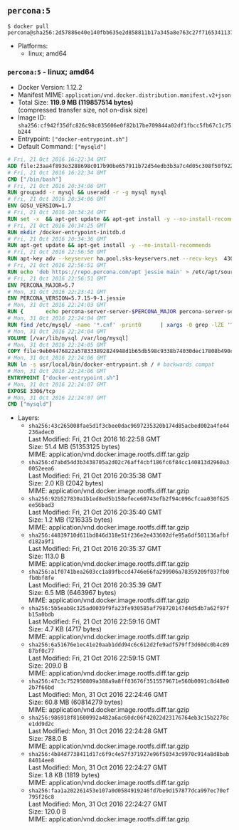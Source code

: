 ## `percona:5`

```console
$ docker pull percona@sha256:2d57886e40e140fbb635e2d858811b17a345a8e763c27f7165341137bb634727
```

-	Platforms:
	-	linux; amd64

### `percona:5` - linux; amd64

-	Docker Version: 1.12.2
-	Manifest MIME: `application/vnd.docker.distribution.manifest.v2+json`
-	Total Size: **119.9 MB (119857514 bytes)**  
	(compressed transfer size, not on-disk size)
-	Image ID: `sha256:cf942f35dfc826c98c035606e0f82b17be709844a02df1fbcc5fb67c1c75b244`
-	Entrypoint: `["docker-entrypoint.sh"]`
-	Default Command: `["mysqld"]`

```dockerfile
# Fri, 21 Oct 2016 16:22:34 GMT
ADD file:23aa4f893e3288698c017b90be657911b72d54edb3b3a7c4d05c308f50f9228f in / 
# Fri, 21 Oct 2016 16:22:34 GMT
CMD ["/bin/bash"]
# Fri, 21 Oct 2016 20:34:06 GMT
RUN groupadd -r mysql && useradd -r -g mysql mysql
# Fri, 21 Oct 2016 20:34:06 GMT
ENV GOSU_VERSION=1.7
# Fri, 21 Oct 2016 20:34:24 GMT
RUN set -x 	&& apt-get update && apt-get install -y --no-install-recommends ca-certificates wget && rm -rf /var/lib/apt/lists/* 	&& wget -O /usr/local/bin/gosu "https://github.com/tianon/gosu/releases/download/$GOSU_VERSION/gosu-$(dpkg --print-architecture)" 	&& wget -O /usr/local/bin/gosu.asc "https://github.com/tianon/gosu/releases/download/$GOSU_VERSION/gosu-$(dpkg --print-architecture).asc" 	&& export GNUPGHOME="$(mktemp -d)" 	&& gpg --keyserver ha.pool.sks-keyservers.net --recv-keys B42F6819007F00F88E364FD4036A9C25BF357DD4 	&& gpg --batch --verify /usr/local/bin/gosu.asc /usr/local/bin/gosu 	&& rm -r "$GNUPGHOME" /usr/local/bin/gosu.asc 	&& chmod +x /usr/local/bin/gosu 	&& gosu nobody true 	&& apt-get purge -y --auto-remove ca-certificates wget
# Fri, 21 Oct 2016 20:34:25 GMT
RUN mkdir /docker-entrypoint-initdb.d
# Fri, 21 Oct 2016 20:34:36 GMT
RUN apt-get update && apt-get install -y --no-install-recommends 		apt-transport-https ca-certificates 		pwgen 	&& rm -rf /var/lib/apt/lists/*
# Fri, 21 Oct 2016 22:56:50 GMT
RUN apt-key adv --keyserver ha.pool.sks-keyservers.net --recv-keys 	430BDF5C56E7C94E848EE60C1C4CBDCDCD2EFD2A 	4D1BB29D63D98E422B2113B19334A25F8507EFA5
# Fri, 21 Oct 2016 22:56:51 GMT
RUN echo 'deb https://repo.percona.com/apt jessie main' > /etc/apt/sources.list.d/percona.list
# Fri, 21 Oct 2016 22:56:51 GMT
ENV PERCONA_MAJOR=5.7
# Mon, 31 Oct 2016 22:23:41 GMT
ENV PERCONA_VERSION=5.7.15-9-1.jessie
# Mon, 31 Oct 2016 22:24:03 GMT
RUN { 		echo percona-server-server-$PERCONA_MAJOR percona-server-server/root_password password 'unused'; 		echo percona-server-server-$PERCONA_MAJOR percona-server-server/root_password_again password 'unused'; 	} | debconf-set-selections 	&& apt-get update 	&& apt-get install -y 		percona-server-server-$PERCONA_MAJOR=$PERCONA_VERSION 	&& rm -rf /var/lib/apt/lists/* 	&& sed -ri 's/^user\s/#&/' /etc/mysql/my.cnf 	&& rm -rf /var/lib/mysql && mkdir -p /var/lib/mysql /var/run/mysqld 	&& chown -R mysql:mysql /var/lib/mysql /var/run/mysqld 	&& chmod 777 /var/run/mysqld
# Mon, 31 Oct 2016 22:24:04 GMT
RUN find /etc/mysql/ -name '*.cnf' -print0 		| xargs -0 grep -lZE '^(bind-address|log)' 		| xargs -0 sed -Ei 's/^(bind-address|log)/#&/' 	&& myCnf="$(find /etc/mysql/ -name '*.cnf' -print0 		| xargs -0 grep -lE '^\[mysqld\]' 		| head -n1)" 	&& echo 'skip-host-cache\nskip-name-resolve' 		| awk '{ print } $1 == "[mysqld]" && c == 0 { c = 1; system("cat") }' "$myCnf" > /tmp/my.cnf 	&& mv /tmp/my.cnf "$myCnf"
# Mon, 31 Oct 2016 22:24:04 GMT
VOLUME [/var/lib/mysql /var/log/mysql]
# Mon, 31 Oct 2016 22:24:05 GMT
COPY file:9eb04476822a578333892824948d1b65db598c9338b74030dec17808b490c956 in /usr/local/bin/ 
# Mon, 31 Oct 2016 22:24:06 GMT
RUN ln -s usr/local/bin/docker-entrypoint.sh / # backwards compat
# Mon, 31 Oct 2016 22:24:06 GMT
ENTRYPOINT ["docker-entrypoint.sh"]
# Mon, 31 Oct 2016 22:24:07 GMT
EXPOSE 3306/tcp
# Mon, 31 Oct 2016 22:24:07 GMT
CMD ["mysqld"]
```

-	Layers:
	-	`sha256:43c265008fae5d1f3cbee0dac9697235320b174d85acbed002a4fe44236adec0`  
		Last Modified: Fri, 21 Oct 2016 16:22:58 GMT  
		Size: 51.4 MB (51353125 bytes)  
		MIME: application/vnd.docker.image.rootfs.diff.tar.gzip
	-	`sha256:d7abd54d3b3438705a2d02c76aff4cbf186fc6f84cc140813d2960a30052eea6`  
		Last Modified: Fri, 21 Oct 2016 20:35:38 GMT  
		Size: 2.0 KB (2042 bytes)  
		MIME: application/vnd.docker.image.rootfs.diff.tar.gzip
	-	`sha256:92b527830a1b1ed8ed5b158efece60743efb2f94c096cfcaa030f625ee56bad3`  
		Last Modified: Fri, 21 Oct 2016 20:35:40 GMT  
		Size: 1.2 MB (1216335 bytes)  
		MIME: application/vnd.docker.image.rootfs.diff.tar.gzip
	-	`sha256:44839710d611bd846d318e51f236e2e433602dfe95a6df501136afbfd182a9f1`  
		Last Modified: Fri, 21 Oct 2016 20:35:37 GMT  
		Size: 113.0 B  
		MIME: application/vnd.docker.image.rootfs.diff.tar.gzip
	-	`sha256:a1f0741bea2603cc1a89fbccd4746e66fa299906a78359209f037fb0fb0bf8fe`  
		Last Modified: Fri, 21 Oct 2016 20:35:39 GMT  
		Size: 6.5 MB (6463967 bytes)  
		MIME: application/vnd.docker.image.rootfs.diff.tar.gzip
	-	`sha256:5b5eab8c325ad0039f9fa23fe930585af798720147d4d5db7a62f97fb15a0bdb`  
		Last Modified: Fri, 21 Oct 2016 22:59:16 GMT  
		Size: 4.7 KB (4717 bytes)  
		MIME: application/vnd.docker.image.rootfs.diff.tar.gzip
	-	`sha256:6a51676e1ec41e20aab1ddd94c6c612d2fe9adf579ff3d60dc0b4c8987bf0c77`  
		Last Modified: Fri, 21 Oct 2016 22:59:15 GMT  
		Size: 209.0 B  
		MIME: application/vnd.docker.image.rootfs.diff.tar.gzip
	-	`sha256:47c3c752950809a388a9a8ff03676f3515579671e560b0091c8d48e02b7f66bd`  
		Last Modified: Mon, 31 Oct 2016 22:24:46 GMT  
		Size: 60.8 MB (60814279 bytes)  
		MIME: application/vnd.docker.image.rootfs.diff.tar.gzip
	-	`sha256:986918f81600992a482a6ac60dc06f42022d23176764eb3c15b2278ce1dd9d2c`  
		Last Modified: Mon, 31 Oct 2016 22:24:28 GMT  
		Size: 788.0 B  
		MIME: application/vnd.docker.image.rootfs.diff.tar.gzip
	-	`sha256:4b84d7738411d17c6f9c4e57f371927e96f50343c9970c914a8d8bab84014ee8`  
		Last Modified: Mon, 31 Oct 2016 22:24:27 GMT  
		Size: 1.8 KB (1819 bytes)  
		MIME: application/vnd.docker.image.rootfs.diff.tar.gzip
	-	`sha256:faa1a202261453e107a0d0584919246fd7be9d157877dca997ec70ef795f26c8`  
		Last Modified: Mon, 31 Oct 2016 22:24:27 GMT  
		Size: 120.0 B  
		MIME: application/vnd.docker.image.rootfs.diff.tar.gzip

